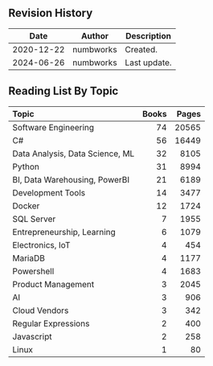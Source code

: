 ## Revision History

|Date|Author|Description|
|---|---|---|
|2020-12-22|numbworks|Created.|
|2024-06-26|numbworks|Last update.|

## Reading List By Topic

| Topic                           |   Books |   Pages |
|:--------------------------------|--------:|--------:|
| Software Engineering            |      74 |   20565 |
| C#                              |      56 |   16449 |
| Data Analysis, Data Science, ML |      32 |    8105 |
| Python                          |      31 |    8994 |
| BI, Data Warehousing, PowerBI   |      21 |    6189 |
| Development Tools               |      14 |    3477 |
| Docker                          |      12 |    1724 |
| SQL Server                      |       7 |    1955 |
| Entrepreneurship, Learning      |       6 |    1079 |
| Electronics, IoT                |       4 |     454 |
| MariaDB                         |       4 |    1177 |
| Powershell                      |       4 |    1683 |
| Product Management              |       3 |    2045 |
| AI                              |       3 |     906 |
| Cloud Vendors                   |       3 |     342 |
| Regular Expressions             |       2 |     400 |
| Javascript                      |       2 |     258 |
| Linux                           |       1 |      80 |
